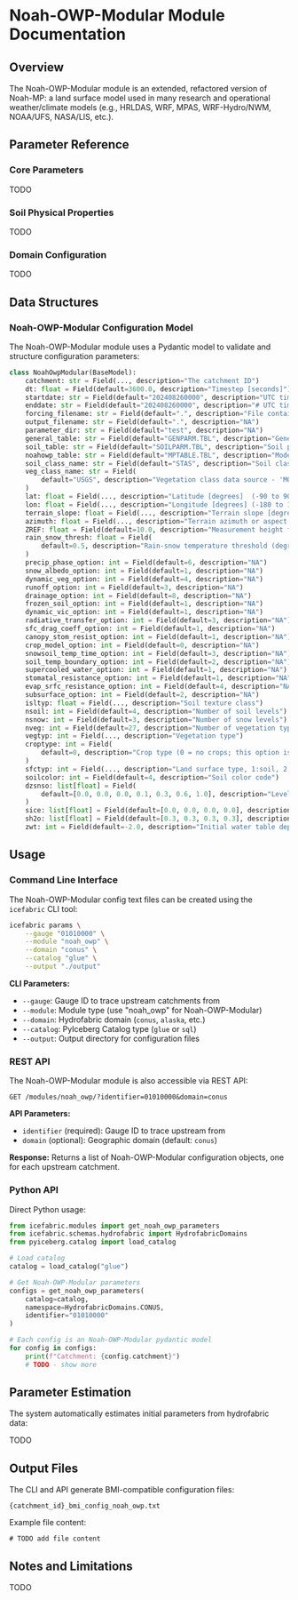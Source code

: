 # Noah-OWP-Modular Module Documentation

## Overview

The Noah-OWP-Modular module is an extended, refactored version of Noah-MP: a land surface model used in many research and operational weather/climate models (e.g., HRLDAS, WRF, MPAS, WRF-Hydro/NWM, NOAA/UFS, NASA/LIS, etc.).

## Parameter Reference

### Core Parameters

TODO

### Soil Physical Properties

TODO

### Domain Configuration

TODO

## Data Structures

### Noah-OWP-Modular Configuration Model

The Noah-OWP-Modular module uses a Pydantic model to validate and structure configuration parameters:

```python
class NoahOwpModular(BaseModel):
    catchment: str = Field(..., description="The catchment ID")
    dt: float = Field(default=3600.0, description="Timestep [seconds]")
    startdate: str = Field(default="202408260000", description="UTC time start of simulation (YYYYMMDDhhmm)")
    enddate: str = Field(default="202408260000", description="# UTC time end of simulation (YYYYMMDDhhmm)")
    forcing_filename: str = Field(default=".", description="File containing forcing data")
    output_filename: str = Field(default=".", description="NA")
    parameter_dir: str = Field(default="test", description="NA")
    general_table: str = Field(default="GENPARM.TBL", description="General param tables and misc params")
    soil_table: str = Field(default="SOILPARM.TBL", description="Soil param table")
    noahowp_table: str = Field(default="MPTABLE.TBL", description="Model param tables (includes veg)")
    soil_class_name: str = Field(default="STAS", description="Soil class data source - 'STAS' or 'STAS-RUC'")
    veg_class_name: str = Field(
        default="USGS", description="Vegetation class data source - 'MODIFIED_IGBP_MODIS_NOAH' or 'USGS'"
    )
    lat: float = Field(..., description="Latitude [degrees]  (-90 to 90)")
    lon: float = Field(..., description="Longitude [degrees] (-180 to 180)")
    terrain_slope: float = Field(..., description="Terrain slope [degrees]")
    azimuth: float = Field(..., description="Terrain azimuth or aspect [degrees clockwise from north]")
    ZREF: float = Field(default=10.0, description="Measurement height for wind speed (m)")
    rain_snow_thresh: float = Field(
        default=0.5, description="Rain-snow temperature threshold (degrees Celsius)"
    )
    precip_phase_option: int = Field(default=6, description="NA")
    snow_albedo_option: int = Field(default=1, description="NA")
    dynamic_veg_option: int = Field(default=4, description="NA")
    runoff_option: int = Field(default=3, description="NA")
    drainage_option: int = Field(default=8, description="NA")
    frozen_soil_option: int = Field(default=1, description="NA")
    dynamic_vic_option: int = Field(default=1, description="NA")
    radiative_transfer_option: int = Field(default=3, description="NA")
    sfc_drag_coeff_option: int = Field(default=1, description="NA")
    canopy_stom_resist_option: int = Field(default=1, description="NA")
    crop_model_option: int = Field(default=0, description="NA")
    snowsoil_temp_time_option: int = Field(default=3, description="NA")
    soil_temp_boundary_option: int = Field(default=2, description="NA")
    supercooled_water_option: int = Field(default=1, description="NA")
    stomatal_resistance_option: int = Field(default=1, description="NA")
    evap_srfc_resistance_option: int = Field(default=4, description="NA")
    subsurface_option: int = Field(default=2, description="NA")
    isltyp: float = Field(..., description="Soil texture class")
    nsoil: int = Field(default=4, description="Number of soil levels")
    nsnow: int = Field(default=3, description="Number of snow levels")
    nveg: int = Field(default=27, description="Number of vegetation type")
    vegtyp: int = Field(..., description="Vegetation type")
    croptype: int = Field(
        default=0, description="Crop type (0 = no crops; this option is currently inactive)"
    )
    sfctyp: int = Field(..., description="Land surface type, 1:soil, 2:lake")
    soilcolor: int = Field(default=4, description="Soil color code")
    dzsnso: list[float] = Field(
        default=[0.0, 0.0, 0.0, 0.1, 0.3, 0.6, 1.0], description="Level thickness [m]"
    )
    sice: list[float] = Field(default=[0.0, 0.0, 0.0, 0.0], description="Initial soil ice profile [m3/m3]")
    sh2o: list[float] = Field(default=[0.3, 0.3, 0.3, 0.3], description="Initial soil liquid profile [m3/m3]")
    zwt: int = Field(default=-2.0, description="Initial water table depth below surface [m] ")
```

## Usage

### Command Line Interface

The Noah-OWP-Modular config text files can be created using the `icefabric` CLI tool:

```bash
icefabric params \
    --gauge "01010000" \
    --module "noah_owp" \
    --domain "conus" \
    --catalog "glue" \
    --output "./output"
```

**CLI Parameters:**
- `--gauge`: Gauge ID to trace upstream catchments from
- `--module`: Module type (use "noah_owp" for Noah-OWP-Modular)
- `--domain`: Hydrofabric domain (`conus`, `alaska`, etc.)
- `--catalog`: PyIceberg Catalog type (`glue` or `sql`)
- `--output`: Output directory for configuration files

### REST API

The Noah-OWP-Modular module is also accessible via REST API:

```http
GET /modules/noah_owp/?identifier=01010000&domain=conus
```

**API Parameters:**
- `identifier` (required): Gauge ID to trace upstream from
- `domain` (optional): Geographic domain (default: `conus`)

**Response:** Returns a list of Noah-OWP-Modular configuration objects, one for each upstream catchment.

### Python API

Direct Python usage:

```python
from icefabric.modules import get_noah_owp_parameters
from icefabric.schemas.hydrofabric import HydrofabricDomains
from pyiceberg.catalog import load_catalog

# Load catalog
catalog = load_catalog("glue")

# Get Noah-OWP-Modular parameters
configs = get_noah_owp_parameters(
    catalog=catalog,
    namespace=HydrofabricDomains.CONUS,
    identifier="01010000"
)

# Each config is an Noah-OWP-Modular pydantic model
for config in configs:
    print(f"Catchment: {config.catchment}")
    # TODO - show more
```

## Parameter Estimation

The system automatically estimates initial parameters from hydrofabric data:

TODO

## Output Files

The CLI and API generate BMI-compatible configuration files:

```
{catchment_id}_bmi_config_noah_owp.txt
```

Example file content:
```
# TODO add file content
```

## Notes and Limitations

TODO
